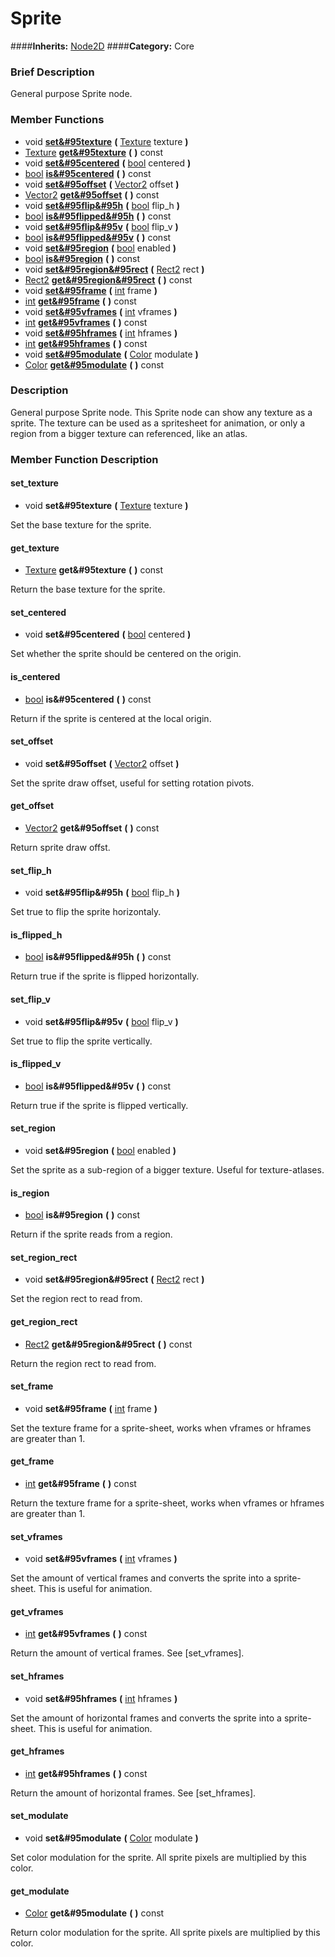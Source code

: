 #  Sprite  
####**Inherits:** [Node2D](class_node2d)
####**Category:** Core

###  Brief Description  
General purpose Sprite node.

###  Member Functions 
  * void  **[set&#95texture](#set_texture)**  **(** [Texture](class_texture) texture  **)**
  * [Texture](class_texture)  **[get&#95texture](#get_texture)**  **(** **)** const
  * void  **[set&#95centered](#set_centered)**  **(** [bool](class_bool) centered  **)**
  * [bool](class_bool)  **[is&#95centered](#is_centered)**  **(** **)** const
  * void  **[set&#95offset](#set_offset)**  **(** [Vector2](class_vector2) offset  **)**
  * [Vector2](class_vector2)  **[get&#95offset](#get_offset)**  **(** **)** const
  * void  **[set&#95flip&#95h](#set_flip_h)**  **(** [bool](class_bool) flip_h  **)**
  * [bool](class_bool)  **[is&#95flipped&#95h](#is_flipped_h)**  **(** **)** const
  * void  **[set&#95flip&#95v](#set_flip_v)**  **(** [bool](class_bool) flip_v  **)**
  * [bool](class_bool)  **[is&#95flipped&#95v](#is_flipped_v)**  **(** **)** const
  * void  **[set&#95region](#set_region)**  **(** [bool](class_bool) enabled  **)**
  * [bool](class_bool)  **[is&#95region](#is_region)**  **(** **)** const
  * void  **[set&#95region&#95rect](#set_region_rect)**  **(** [Rect2](class_rect2) rect  **)**
  * [Rect2](class_rect2)  **[get&#95region&#95rect](#get_region_rect)**  **(** **)** const
  * void  **[set&#95frame](#set_frame)**  **(** [int](class_int) frame  **)**
  * [int](class_int)  **[get&#95frame](#get_frame)**  **(** **)** const
  * void  **[set&#95vframes](#set_vframes)**  **(** [int](class_int) vframes  **)**
  * [int](class_int)  **[get&#95vframes](#get_vframes)**  **(** **)** const
  * void  **[set&#95hframes](#set_hframes)**  **(** [int](class_int) hframes  **)**
  * [int](class_int)  **[get&#95hframes](#get_hframes)**  **(** **)** const
  * void  **[set&#95modulate](#set_modulate)**  **(** [Color](class_color) modulate  **)**
  * [Color](class_color)  **[get&#95modulate](#get_modulate)**  **(** **)** const

###  Description  
General purpose Sprite node. This Sprite node can show any texture as a sprite. The texture can be used as a spritesheet for animation, or only a region from a bigger texture can referenced, like an atlas.

###  Member Function Description  

#### <a name="set_texture">set_texture</a>
  * void  **set&#95texture**  **(** [Texture](class_texture) texture  **)**

Set the base texture for the sprite.

#### <a name="get_texture">get_texture</a>
  * [Texture](class_texture)  **get&#95texture**  **(** **)** const

Return the base texture for the sprite.

#### <a name="set_centered">set_centered</a>
  * void  **set&#95centered**  **(** [bool](class_bool) centered  **)**

Set whether the sprite should be centered on the origin.

#### <a name="is_centered">is_centered</a>
  * [bool](class_bool)  **is&#95centered**  **(** **)** const

Return if the sprite is centered at the local origin.

#### <a name="set_offset">set_offset</a>
  * void  **set&#95offset**  **(** [Vector2](class_vector2) offset  **)**

Set the sprite draw offset, useful for setting rotation pivots.

#### <a name="get_offset">get_offset</a>
  * [Vector2](class_vector2)  **get&#95offset**  **(** **)** const

Return sprite draw offst.

#### <a name="set_flip_h">set_flip_h</a>
  * void  **set&#95flip&#95h**  **(** [bool](class_bool) flip_h  **)**

Set true to flip the sprite horizontaly.

#### <a name="is_flipped_h">is_flipped_h</a>
  * [bool](class_bool)  **is&#95flipped&#95h**  **(** **)** const

Return true if the sprite is flipped horizontally.

#### <a name="set_flip_v">set_flip_v</a>
  * void  **set&#95flip&#95v**  **(** [bool](class_bool) flip_v  **)**

Set true to flip the sprite vertically.

#### <a name="is_flipped_v">is_flipped_v</a>
  * [bool](class_bool)  **is&#95flipped&#95v**  **(** **)** const

Return true if the sprite is flipped vertically.

#### <a name="set_region">set_region</a>
  * void  **set&#95region**  **(** [bool](class_bool) enabled  **)**

Set the sprite as a sub-region of a bigger texture. Useful for texture-atlases.

#### <a name="is_region">is_region</a>
  * [bool](class_bool)  **is&#95region**  **(** **)** const

Return if the sprite reads from a region.

#### <a name="set_region_rect">set_region_rect</a>
  * void  **set&#95region&#95rect**  **(** [Rect2](class_rect2) rect  **)**

Set the region rect to read from.

#### <a name="get_region_rect">get_region_rect</a>
  * [Rect2](class_rect2)  **get&#95region&#95rect**  **(** **)** const

Return the region rect to read from.

#### <a name="set_frame">set_frame</a>
  * void  **set&#95frame**  **(** [int](class_int) frame  **)**

Set the texture frame for a sprite-sheet, works when vframes or hframes are greater than 1.

#### <a name="get_frame">get_frame</a>
  * [int](class_int)  **get&#95frame**  **(** **)** const

Return the texture frame for a sprite-sheet, works when vframes or hframes are greater than 1.

#### <a name="set_vframes">set_vframes</a>
  * void  **set&#95vframes**  **(** [int](class_int) vframes  **)**

Set the amount of vertical frames and converts the sprite into a sprite-sheet. This is useful for animation.

#### <a name="get_vframes">get_vframes</a>
  * [int](class_int)  **get&#95vframes**  **(** **)** const

Return the amount of vertical frames. See [set_vframes].

#### <a name="set_hframes">set_hframes</a>
  * void  **set&#95hframes**  **(** [int](class_int) hframes  **)**

Set the amount of horizontal frames and converts the sprite into a sprite-sheet. This is useful for animation.

#### <a name="get_hframes">get_hframes</a>
  * [int](class_int)  **get&#95hframes**  **(** **)** const

Return the amount of horizontal frames. See [set_hframes].

#### <a name="set_modulate">set_modulate</a>
  * void  **set&#95modulate**  **(** [Color](class_color) modulate  **)**

Set color modulation for the sprite. All sprite pixels are multiplied by this color.

#### <a name="get_modulate">get_modulate</a>
  * [Color](class_color)  **get&#95modulate**  **(** **)** const

Return color modulation for the sprite. All sprite pixels are multiplied by this color.
